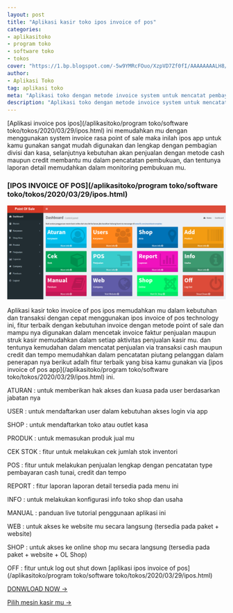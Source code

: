 ```yaml
---
layout: post
title: "Aplikasi kasir toko ipos invoice of pos"
categories: 
- aplikasitoko
- program toko
- software toko
- tokos
cover: "https://1.bp.blogspot.com/-5w9YMRcFOuo/XzpVD7Zf0fI/AAAAAAAALH8/-tApVZF3BKofriWYL9j1sWePsd50B4BYgCLcBGAsYHQ/s400/app%2Binvoice%2Bkasir%2Bonline.png"
author:
- Aplikasi Toko
tag: aplikasi toko
meta: "Aplikasi toko dengan metode invoice system untuk mencatat pembayaran pelanggan"
description: "Aplikasi toko dengan metode invoice system untuk mencatat pembayaran pelanggan"
---
```

[Aplikasi invoice pos ipos](/aplikasitoko/program toko/software toko/tokos/2020/03/29/ipos.html) ini memudahkan mu dengan menggunakan system invoice rasa point of sale maka inilah ipos app untuk kamu gunakan sangat mudah digunakan dan lengkap dengan pembagian divisi dan kasa, selanjutnya kebutuhan akan penjualan dengan metode cash maupun credit membantu mu dalam pencatatan pembukuan, dan tentunya laporan detail memudahkan dalam monitoring pembukuan mu.



### **[IPOS INVOICE OF POS](/aplikasitoko/program toko/software toko/tokos/2020/03/29/ipos.html)**

![aplikasi toko ipos invoice pos online](/assets/img/pos.png)

Aplikasi kasir toko invoice of pos ipos memudahkan mu dalam kebutuhan dan transaksi dengan cepat menggunakan ipos invoice of pos technology ini, fitur terbaik dengan kebutuhan invoice dengan metode point of sale dan mampu nya digunakan dalam mencetak invoice faktur penjualan maupun struk kasir memudahkan dalam setiap aktivitas penjualan kasir mu. dan tentunya kemudahan dalam mencatat penjualan via transaksi cash maupun credit dan tempo memudahkan dalam pencatatan piutang pelanggan dalam penerapan nya berikut adalh fitur terbaik yang bisa kamu gunakan via [ipos invoice of pos app](/aplikasitoko/program toko/software toko/tokos/2020/03/29/ipos.html) ini.


ATURAN : untuk memberikan hak akses dan kuasa pada user berdasarkan jabatan nya

USER : untuk mendaftarkan user dalam kebutuhan akses login via app

SHOP : untuk mendaftarkan toko atau outlet kasa

PRODUK : untuk memasukan produk jual mu

CEK STOK : fitur untuk melakukan cek jumlah stok inventori

POS : fitur untuk melakukan penjualan lengkap dengan pencatatan type pembayaran cash tunai, credit dan tempo

REPORT : fitur laporan laporan detail tersedia pada menu ini

INFO : untuk melakukan konfigurasi info toko shop dan usaha

MANUAL : panduan live tutorial penggunaan aplikasi ini

WEB : untuk akses ke website mu secara langsung (tersedia pada paket + website)

SHOP : untuk akses ke online shop mu secara langsung (tersedia pada paket + website + OL Shop)

OFF : fitur untuk log out shut down [aplikasi ipos invoice of pos](/aplikasitoko/program toko/software toko/tokos/2020/03/29/ipos.html) 

[DONWLOAD NOW →](https://mesinkasir.github.io/e-catalog/Invoice%20point%20of%20sale%20app.pdf)


[Pilih mesin kasir mu →](/hardware)
